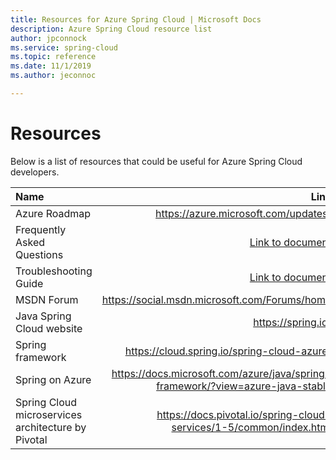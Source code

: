 ```yaml
---
title: Resources for Azure Spring Cloud | Microsoft Docs
description: Azure Spring Cloud resource list
author: jpconnock
ms.service: spring-cloud
ms.topic: reference
ms.date: 11/1/2019
ms.author: jeconnoc

---
```

# Resources

Below is a list of resources that could be useful for Azure Spring Cloud developers.

| Name                  | Link                 |
| :------------------- | -------------------: |
| Azure Roadmap | https://azure.microsoft.com/updates/ |
| Frequently Asked Questions| [Link to document](spring-cloud-faq.md)|
| Troubleshooting Guide| [Link to document](spring-cloud-troubleshoot.md) |
| MSDN Forum| https://social.msdn.microsoft.com/Forums/home |
| Java Spring Cloud website| https://spring.io/ |
| Spring framework| https://cloud.spring.io/spring-cloud-azure/ |
| Spring on Azure| https://docs.microsoft.com/azure/java/spring-framework/?view=azure-java-stable |
| Spring Cloud microservices architecture by Pivotal| https://docs.pivotal.io/spring-cloud-services/1-5/common/index.html |
